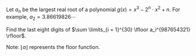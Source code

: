 Let $a_n$ be the largest real root of a polynomial $g(x) = x^3 - 2^n \cdot x^2 + n$.
For example, $a_2 = 3.86619826\cdots$

Find the last eight digits of $\sum \limits_{i = 1}^{30} \lfloor a_i^{987654321} \rfloor$.

Note: $\lfloor a \rfloor$ represents the floor function.